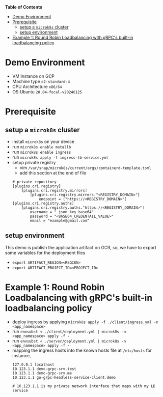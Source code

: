 
**Table of Contents** 
- [Demo Environment](#demo-environment)
- [Prerequisite](#prerequisite)
  - [setup a `microk8s` cluster](#setup-a-microk8s-cluster)
  - [setup environment](#setup-environment)
- [Example 1: Round Robin Loadbalancing with gRPC's built-in loadbalancing policy](#example-1-round-robin-loadbalancing-with-grpcs-built-in-loadbalancing-policy)



# Demo Environment
- VM Instance on GCP
- Machine type `e2-standard-4`
- CPU Architecture `x86/64`
- OS Ubuntu `20.04-focal-v20240125`
# Prerequisite
## setup a `microk8s` cluster
- install `microk8s` on your device
- run `microk8s enable metallb`
- run `microk8s enable ingress`
- run `microk8s apply -f ingress-lb-service.yml`
- setup private registry
    - vim `/var/snap/microk8s/current/args/containerd-template.toml`
    - add this section at the end of file
    ```
    # private repository
    [plugins.cri.registry]
        [plugins.cri.registry.mirrors]
            [plugins.cri.registry.mirrors."<REGISTRY_DOMAIN>"]
                endpoint = ["https://<REGISTRY_DOMAIN>"]
    [plugins.cri.registry.auths]
        [plugins.cri.registry.auths."https://<REGISTRY_DOMAIN>"]
            username = "_json_key_base64"
            password = "<BASE64_CREDENTAIL_VALUE>"
            email = "example@gmail.com"
    ```
## setup environment
This demo is publish the application artifact on GCR, so, we have to export some variables for the deployment files
- `export ARTIFACT_REGION=<REGION>`
- `export ARTIFACT_PROJECT_ID=<PROJECT_ID>`


# Example 1: Round Robin Loadbalancing with gRPC's built-in loadbalancing policy
- deploy ingress by applying `microk8s apply -f ./client/ingress.yml -n <app_namespace>`
- run `envsubst < ./client/deployment.yml | microk8s -n <app_namespace> apply -f -`
- run `envsubst < ./server/deployment.yml | microk8s -n <app_namespace> apply -f -`
- mapping the ingress hosts into the known hosts file at `/etc/hosts` for instance, 
    ```
    127.0.0.1 localhost
    10.123.1.1 demo-grpc-srv.test
    10.123.1.1 demo-grpc-srv.me
    10.123.1.1 go-grpc-headless-service-client.demo

    # 10.123.1.1 is my private network interface that maps with my LB service
    ```